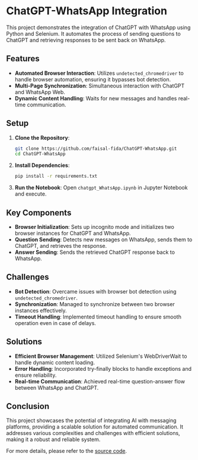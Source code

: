 # ChatGPT-WhatsApp Integration

This project demonstrates the integration of ChatGPT with WhatsApp using Python and Selenium. It automates the process of sending questions to ChatGPT and retrieving responses to be sent back on WhatsApp.

## Features

- **Automated Browser Interaction**: Utilizes `undetected_chromedriver` to handle browser automation, ensuring it bypasses bot detection.
- **Multi-Page Synchronization**: Simultaneous interaction with ChatGPT and WhatsApp Web.
- **Dynamic Content Handling**: Waits for new messages and handles real-time communication.

## Setup

1. **Clone the Repository**:
    ```bash
    git clone https://github.com/faisal-fida/ChatGPT-WhatsApp.git
    cd ChatGPT-WhatsApp
    ```
2. **Install Dependencies**:
    ```bash
    pip install -r requirements.txt
    ```
3. **Run the Notebook**:
    Open `chatgpt_WhatsApp.ipynb` in Jupyter Notebook and execute.

## Key Components

- **Browser Initialization**: Sets up incognito mode and initializes two browser instances for ChatGPT and WhatsApp.
- **Question Sending**: Detects new messages on WhatsApp, sends them to ChatGPT, and retrieves the response.
- **Answer Sending**: Sends the retrieved ChatGPT response back to WhatsApp.

## Challenges

- **Bot Detection**: Overcame issues with browser bot detection using `undetected_chromedriver`.
- **Synchronization**: Managed to synchronize between two browser instances effectively.
- **Timeout Handling**: Implemented timeout handling to ensure smooth operation even in case of delays.

## Solutions

- **Efficient Browser Management**: Utilized Selenium's WebDriverWait to handle dynamic content loading.
- **Error Handling**: Incorporated try-finally blocks to handle exceptions and ensure reliability.
- **Real-time Communication**: Achieved real-time question-answer flow between WhatsApp and ChatGPT.

## Conclusion

This project showcases the potential of integrating AI with messaging platforms, providing a scalable solution for automated communication. It addresses various complexities and challenges with efficient solutions, making it a robust and reliable system.

For more details, please refer to the [source code](https://github.com/faisal-fida/ChatGPT-WhatsApp/blob/main/chatgpt_WhatsApp.ipynb).
